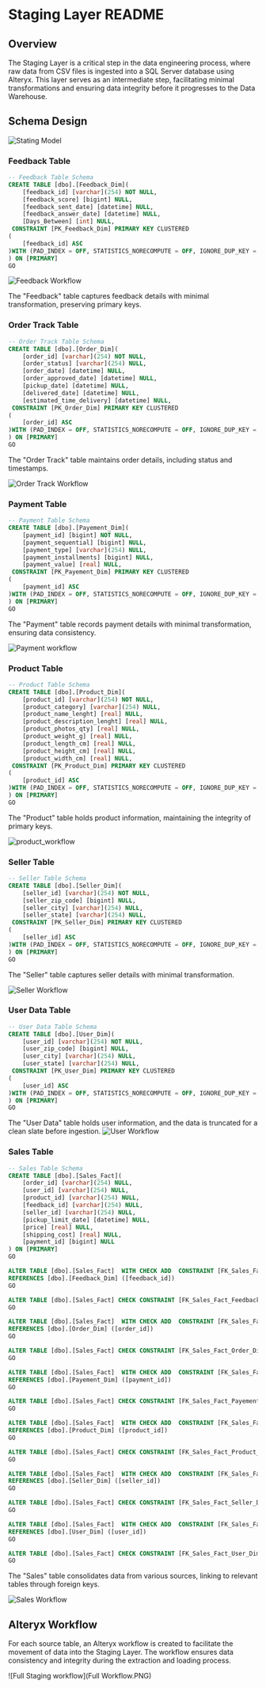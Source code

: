 # Staging Layer README

## Overview

The Staging Layer is a critical step in the data engineering process, where raw data from CSV files is ingested into a SQL Server database using Alteryx. This layer serves as an intermediate step, facilitating minimal transformations and ensuring data integrity before it progresses to the Data Warehouse.

## Schema Design

![Stating Model](Statging_model.png)

### Feedback Table

```sql
-- Feedback Table Schema
CREATE TABLE [dbo].[Feedback_Dim](
	[feedback_id] [varchar](254) NOT NULL,
	[feedback_score] [bigint] NULL,
	[feedback_sent_date] [datetime] NULL,
	[feedback_answer_date] [datetime] NULL,
	[Days_Between] [int] NULL,
 CONSTRAINT [PK_Feedback_Dim] PRIMARY KEY CLUSTERED 
(
	[feedback_id] ASC
)WITH (PAD_INDEX = OFF, STATISTICS_NORECOMPUTE = OFF, IGNORE_DUP_KEY = OFF, ALLOW_ROW_LOCKS = ON, ALLOW_PAGE_LOCKS = ON, OPTIMIZE_FOR_SEQUENTIAL_KEY = OFF) ON [PRIMARY]
) ON [PRIMARY]
GO
```
![Feedback Workflow](Feedback_Container.PNG)

The "Feedback" table captures feedback details with minimal transformation, preserving primary keys.

### Order Track Table

```sql
-- Order Track Table Schema
CREATE TABLE [dbo].[Order_Dim](
	[order_id] [varchar](254) NOT NULL,
	[order_status] [varchar](254) NULL,
	[order_date] [datetime] NULL,
	[order_approved_date] [datetime] NULL,
	[pickup_date] [datetime] NULL,
	[delivered_date] [datetime] NULL,
	[estimated_time_delivery] [datetime] NULL,
 CONSTRAINT [PK_Order_Dim] PRIMARY KEY CLUSTERED 
(
	[order_id] ASC
)WITH (PAD_INDEX = OFF, STATISTICS_NORECOMPUTE = OFF, IGNORE_DUP_KEY = OFF, ALLOW_ROW_LOCKS = ON, ALLOW_PAGE_LOCKS = ON, OPTIMIZE_FOR_SEQUENTIAL_KEY = OFF) ON [PRIMARY]
) ON [PRIMARY]
GO
```

The "Order Track" table maintains order details, including status and timestamps.

![Order Track Workflow](Order_Container.PNG)
### Payment Table

```sql
-- Payment Table Schema
CREATE TABLE [dbo].[Payement_Dim](
	[payment_id] [bigint] NOT NULL,
	[payment_sequential] [bigint] NULL,
	[payment_type] [varchar](254) NULL,
	[payment_installments] [bigint] NULL,
	[payment_value] [real] NULL,
 CONSTRAINT [PK_Payement_Dim] PRIMARY KEY CLUSTERED 
(
	[payment_id] ASC
)WITH (PAD_INDEX = OFF, STATISTICS_NORECOMPUTE = OFF, IGNORE_DUP_KEY = OFF, ALLOW_ROW_LOCKS = ON, ALLOW_PAGE_LOCKS = ON, OPTIMIZE_FOR_SEQUENTIAL_KEY = OFF) ON [PRIMARY]
) ON [PRIMARY]
GO
```

The "Payment" table records payment details with minimal transformation, ensuring data consistency.

![Payment workflow](Payment_Container.PNG)

### Product Table

```sql
-- Product Table Schema
CREATE TABLE [dbo].[Product_Dim](
	[product_id] [varchar](254) NOT NULL,
	[product_category] [varchar](254) NULL,
	[product_name_lenght] [real] NULL,
	[product_description_lenght] [real] NULL,
	[product_photos_qty] [real] NULL,
	[product_weight_g] [real] NULL,
	[product_length_cm] [real] NULL,
	[product_height_cm] [real] NULL,
	[product_width_cm] [real] NULL,
 CONSTRAINT [PK_Product_Dim] PRIMARY KEY CLUSTERED 
(
	[product_id] ASC
)WITH (PAD_INDEX = OFF, STATISTICS_NORECOMPUTE = OFF, IGNORE_DUP_KEY = OFF, ALLOW_ROW_LOCKS = ON, ALLOW_PAGE_LOCKS = ON, OPTIMIZE_FOR_SEQUENTIAL_KEY = OFF) ON [PRIMARY]
) ON [PRIMARY]
GO
```

The "Product" table holds product information, maintaining the integrity of primary keys.

![product_workflow](Product_Container.PNG)

### Seller Table

```sql
-- Seller Table Schema
CREATE TABLE [dbo].[Seller_Dim](
	[seller_id] [varchar](254) NOT NULL,
	[seller_zip_code] [bigint] NULL,
	[seller_city] [varchar](254) NULL,
	[seller_state] [varchar](254) NULL,
 CONSTRAINT [PK_Seller_Dim] PRIMARY KEY CLUSTERED 
(
	[seller_id] ASC
)WITH (PAD_INDEX = OFF, STATISTICS_NORECOMPUTE = OFF, IGNORE_DUP_KEY = OFF, ALLOW_ROW_LOCKS = ON, ALLOW_PAGE_LOCKS = ON, OPTIMIZE_FOR_SEQUENTIAL_KEY = OFF) ON [PRIMARY]
) ON [PRIMARY]
GO
```

The "Seller" table captures seller details with minimal transformation.

![Seller Workflow](Seller_Container.PNG)

### User Data Table

```sql
-- User Data Table Schema
CREATE TABLE [dbo].[User_Dim](
	[user_id] [varchar](254) NOT NULL,
	[user_zip_code] [bigint] NULL,
	[user_city] [varchar](254) NULL,
	[user_state] [varchar](254) NULL,
 CONSTRAINT [PK_User_Dim] PRIMARY KEY CLUSTERED 
(
	[user_id] ASC
)WITH (PAD_INDEX = OFF, STATISTICS_NORECOMPUTE = OFF, IGNORE_DUP_KEY = OFF, ALLOW_ROW_LOCKS = ON, ALLOW_PAGE_LOCKS = ON, OPTIMIZE_FOR_SEQUENTIAL_KEY = OFF) ON [PRIMARY]
) ON [PRIMARY]
GO
```

The "User Data" table holds user information, and the data is truncated for a clean slate before ingestion.
![User Workflow](User_Container.PNG)

### Sales Table

```sql
-- Sales Table Schema
CREATE TABLE [dbo].[Sales_Fact](
	[order_id] [varchar](254) NULL,
	[user_id] [varchar](254) NULL,
	[product_id] [varchar](254) NULL,
	[feedback_id] [varchar](254) NULL,
	[seller_id] [varchar](254) NULL,
	[pickup_limit_date] [datetime] NULL,
	[price] [real] NULL,
	[shipping_cost] [real] NULL,
	[payment_id] [bigint] NULL
) ON [PRIMARY]
GO

ALTER TABLE [dbo].[Sales_Fact]  WITH CHECK ADD  CONSTRAINT [FK_Sales_Fact_Feedback_Dim] FOREIGN KEY([feedback_id])
REFERENCES [dbo].[Feedback_Dim] ([feedback_id])
GO

ALTER TABLE [dbo].[Sales_Fact] CHECK CONSTRAINT [FK_Sales_Fact_Feedback_Dim]
GO

ALTER TABLE [dbo].[Sales_Fact]  WITH CHECK ADD  CONSTRAINT [FK_Sales_Fact_Order_Dim] FOREIGN KEY([order_id])
REFERENCES [dbo].[Order_Dim] ([order_id])
GO

ALTER TABLE [dbo].[Sales_Fact] CHECK CONSTRAINT [FK_Sales_Fact_Order_Dim]
GO

ALTER TABLE [dbo].[Sales_Fact]  WITH CHECK ADD  CONSTRAINT [FK_Sales_Fact_Payement_Dim] FOREIGN KEY([payment_id])
REFERENCES [dbo].[Payement_Dim] ([payment_id])
GO

ALTER TABLE [dbo].[Sales_Fact] CHECK CONSTRAINT [FK_Sales_Fact_Payement_Dim]
GO

ALTER TABLE [dbo].[Sales_Fact]  WITH CHECK ADD  CONSTRAINT [FK_Sales_Fact_Product_Dim] FOREIGN KEY([product_id])
REFERENCES [dbo].[Product_Dim] ([product_id])
GO

ALTER TABLE [dbo].[Sales_Fact] CHECK CONSTRAINT [FK_Sales_Fact_Product_Dim]
GO

ALTER TABLE [dbo].[Sales_Fact]  WITH CHECK ADD  CONSTRAINT [FK_Sales_Fact_Seller_Dim] FOREIGN KEY([seller_id])
REFERENCES [dbo].[Seller_Dim] ([seller_id])
GO

ALTER TABLE [dbo].[Sales_Fact] CHECK CONSTRAINT [FK_Sales_Fact_Seller_Dim]
GO

ALTER TABLE [dbo].[Sales_Fact]  WITH CHECK ADD  CONSTRAINT [FK_Sales_Fact_User_Dim] FOREIGN KEY([user_id])
REFERENCES [dbo].[User_Dim] ([user_id])
GO

ALTER TABLE [dbo].[Sales_Fact] CHECK CONSTRAINT [FK_Sales_Fact_User_Dim]
GO
```

The "Sales" table consolidates data from various sources, linking to relevant tables through foreign keys.

![Sales Workflow](Sales_Container.PNG)

## Alteryx Workflow

For each source table, an Alteryx workflow is created to facilitate the movement of data into the Staging Layer. The workflow ensures data consistency and integrity during the extraction and loading process.

![Full Staging workflow](Full Workflow.PNG)




